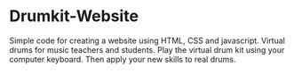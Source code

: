 # Drumkit-Website
Simple code for creating a website using HTML, CSS and javascript.
Virtual drums for music teachers and students.
Play the virtual drum kit using your computer keyboard. Then apply your new skills to real drums.
